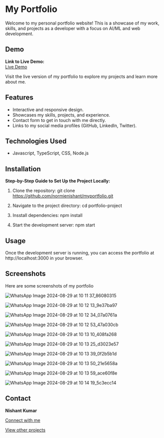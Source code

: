 # My Portfolio

Welcome to my personal portfolio website! This is a showcase of my work, skills, and projects as a developer with a focus on AI/ML and web development.

## Demo

**Link to Live Demo:**  
[Live Demo](https://github.com/normienishant/myportfolio)  

Visit the live version of my portfolio to explore my projects and learn more about me.

## Features

- Interactive and responsive design.
- Showcases my skills, projects, and experience.
- Contact form to get in touch with me directly.
- Links to my social media profiles (GitHub, LinkedIn, Twitter).

## Technologies Used

- Javascript, TypeScript, CSS, Node.js

## Installation

**Step-by-Step Guide to Set Up the Project Locally:**

1. Clone the repository:
   git clone https://github.com/normienishant/myportfolio.git

2. Navigate to the project directory:
   cd portfolio-project

3. Insstall dependencies:
   npm install

4. Start the development server:
   npm start

## Usage

Once the development server is running, you can access the portfolio at http://localhost:3000 in your browser.

## Screenshots

Here are some screenshots of my portfolio

![WhatsApp Image 2024-08-29 at 10 11 37_86080315](https://github.com/user-attachments/assets/3a11993f-2efc-4924-bf58-6b1fd786daf1)

![WhatsApp Image 2024-08-29 at 10 12 13_9e37ba97](https://github.com/user-attachments/assets/02f9ab09-81d1-4bb0-b8f8-64895b1eca33)

![WhatsApp Image 2024-08-29 at 10 12 34_07a0761a](https://github.com/user-attachments/assets/dba9e323-7730-4263-8f0d-933b1df084b5)

![WhatsApp Image 2024-08-29 at 10 12 53_47a030cb](https://github.com/user-attachments/assets/ce8adddc-bd5a-4c21-aa6a-d200ac1e5df2)

![WhatsApp Image 2024-08-29 at 10 13 10_408fa268](https://github.com/user-attachments/assets/e1e632ef-1496-48d9-98c1-6fb369059030)

![WhatsApp Image 2024-08-29 at 10 13 25_d3023e57](https://github.com/user-attachments/assets/517d05b9-33c0-4222-a9f4-da64c9d16fba)

![WhatsApp Image 2024-08-29 at 10 13 39_0f2b5b1d](https://github.com/user-attachments/assets/d581a562-d787-4112-aae0-4ff17781058b)

![WhatsApp Image 2024-08-29 at 10 13 50_21e5658a](https://github.com/user-attachments/assets/808f2ae3-ca83-4c93-bb24-c0d35250b6e7)

![WhatsApp Image 2024-08-29 at 10 13 59_ace60f8e](https://github.com/user-attachments/assets/90c75922-29c3-4f87-be32-7d885aef9676)

![WhatsApp Image 2024-08-29 at 10 14 19_5c3ecc14](https://github.com/user-attachments/assets/ac731f56-dce6-4568-bae6-b0e1ae6da4ad)

## Contact

**Nishant Kumar**

[Connect with me](https://www.linkedin.com/in/designsbynishant/)

[View other projects](https://github.com/normienishant)

